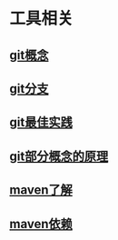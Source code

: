 # 工具相关
## [git概念](git.md)
## [git分支](git_branch.md)
## [git最佳实践](git_operate.md)
## [git部分概念的原理](git_things.md)

## [maven了解](maven.md)
## [maven依赖](maven_dependency.md)